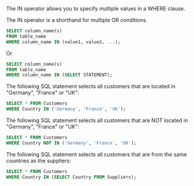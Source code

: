 The IN operator allows you to specify multiple values in a WHERE clause.

The IN operator is a shorthand for multiple OR conditions.
```sql
SELECT column_name(s)
FROM table_name
WHERE column_name IN (value1, value2, ...);
```
Or
```sql
SELECT column_name(s)
FROM table_name
WHERE column_name IN (SELECT STATEMENT);
```

The following SQL statement selects all customers that are located in "Germany", "France" or "UK":
```sql
SELECT * FROM Customers
WHERE Country IN ('Germany', 'France', 'UK');
```
The following SQL statement selects all customers that are NOT located in "Germany", "France" or "UK":
```sql
SELECT * FROM Customers
WHERE Country NOT IN ('Germany', 'France', 'UK');
```
The following SQL statement selects all customers that are from the same countries as the suppliers:
```sql
SELECT * FROM Customers
WHERE Country IN (SELECT Country FROM Suppliers);
```
